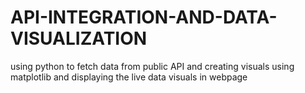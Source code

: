 # API-INTEGRATION-AND-DATA-VISUALIZATION
using python to fetch data from public API and creating visuals using matplotlib and displaying the live data visuals in webpage
